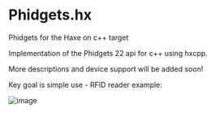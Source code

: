 # Phidgets.hx
Phidgets for the Haxe on c++ target

Implementation of the Phidgets 22 api for c++ using hxcpp.

More descriptions and device support will be added soon!

Key goal is simple use - RFID reader example: 

![image](https://user-images.githubusercontent.com/1677550/109635522-c5b98c00-7b4a-11eb-9824-c03c7240ca84.png)

